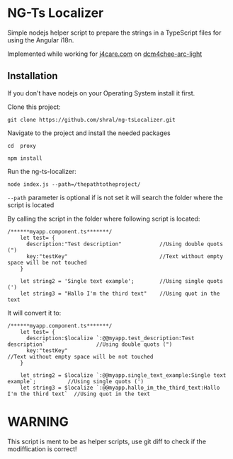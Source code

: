# NG-Ts Localizer

Simple nodejs helper script to prepare the strings in a TypeScript files for using the Angular i18n.

Implemented while working for [j4care.com](https://www.j4care.com/) on [dcm4chee-arc-light](https://github.com/dcm4che/dcm4chee-arc-light)

## Installation
If you don't have nodejs on your Operating System install it first.

Clone this project:

`git clone https://github.com/shral/ng-tsLocalizer.git`

Navigate to the project and install the needed packages

`cd  proxy`

`npm install`

Run the ng-ts-localizer:

`node index.js --path=/thepathtotheproject/`

`--path` parameter is optional if is not set it will search the folder where the script is located

By calling the script in the folder where following script is located:

```
/******myapp.component.ts*******/
    let test= {
      description:"Test description"            //Using double quots (")
      key:"testKey"                             //Text without empty space will be not touched
    }

    let string2 = 'Single text example';        //Using single quots (')
    let string3 = "Hallo I'm the third text"    //Using quot in the text
```
It will convert it to:
```
/******myapp.component.ts*******/
    let test= {
      description:$localize `:@@myapp.test_description:Test description`                //Using double quots (")
      key:"testKey"                                                                    //Text without empty space will be not touched
    }

    let string2 = $localize `:@@myapp.single_text_example:Single text example`;          //Using single quots (')
    let string3 = $localize `:@@myapp.hallo_im_the_third_text:Hallo I'm the third text`  //Using quot in the text

```
# WARNING
This script is ment to be as helper scripts, use git diff to check if the modiffication is correct!

